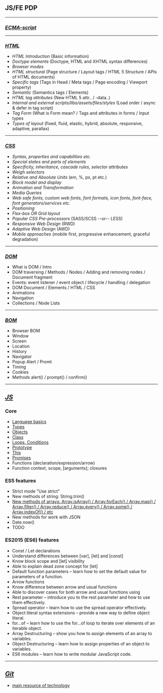 ## JS/FE PDP

---

### _[ECMA-script](./ECMA-script.md)_

---

### _[HTML](./html.md)_

* _HTML Introduction_ (Basic information)
* _Doctype elements_ (Doctype, HTML and XHTML syntax differences)
* _Browser modes_
* _HTML structural_ (Page structure / Layout tags / HTML 5 Structure / APIs of HTML documents)
* _Specific tags_ (Tags in Head / Meta tags / Page encoding / Viewport property)
* _Semantic_ (Semantics tags / Elements)
* _HTML tag attributes_ (New HTML 5 attr.. / -data..)
* _Internal and external scripts/libs/assets/files/styles_ (Load order / async & defer in tag script)
* _Tag Form_ (What is Form mean? / Tags and attributes in forms / Input types
* _Types of layout_ (fixed, fluid, elastic, hybrid, absolute, responsive, adaptive, parallax)

---

### _[CSS](./css.md)_

* _Syntax, properties and capabilities etc._
* _Special states and parts of elements_
* _Specificity, inheritance, cascade rules, selector attributes_
* _Weigh selectors_
* _Relative and Absolute Units_ (em, %, px, pt etc.)
* _Block model and display_
* _Animation and Transformation_
* _Media Queries_
* _Web safe fonts, custom web fonts, font formats, icon fonts, font-face, font generators/services etc._
* _Positioning_
* _Flex-box OR Grid layout_
* _Popular CSS Pre-processors_ (SASS/SCSS --or-- LESS)
* _Responsive Web Design_ (RWD)
* _Adaptive Web Design_ (AWD)
* _Mobile approaches_ (mobile first, progressive enhancement, graceful degradation)

---

### _[DOM](./dom.md)_

* What is DOM / Intro
* DOM traversing / Methods / Nodes / Adding and removing nodes / Document fragment
* Events: event listener / event object / lifecycle / handling / delegation
* DOM Document / Elements / HTML / CSS
* Animations
* Navigation
* Collections / Node Lists

---

### _[BOM](./bom.md)_

* Browser BOM
* Window
* Screen
* Location
* History
* Navigator
* Popup Alert / Promt
* Timing
* Cookies
* Methods alert() / prompt() / confirm()

---

## _[JS](./js.md)_

### Core

* [Language basics](https://learn.javascript.ru/intro)
* [Types](../tasks/JS/DataTypes/)
* [Objects](../tasks/JS/DataTypes/objects.js)
* [Class](../tasks/JS/Class/class.js)
* [Loops, Conditions](../tasks/JS/Loops/loops.js)
* [Prototype](../tasks/JS/Prototype/prototype.js)
* [This](../tasks/JS/This/this.js)
* [Promises](../tasks/JS/Promises//promises.js)
* Functions (declaration/expression/arrow)
* Function context, scope, [arguments]; closures

### ES5 features

* Strict mode "Use strict"
* New methods of string: String.trim()
* [New methods of arrays: Array.isArray() / Array.forEach() / Array.map() / Array.filter() / Array.reduce() / Array.every() / Array.some() / Array.indexOf() / etc](../tasks/JS/DataTypes/array-methods.js)
* New methods for work with JSON
* Date.now()
* TODO

### ES2015 (ES6) features

* Const / Let declarations
* Understand differences between [var], [let] and [const]
* Know block scope and [let] visibility
* Able to explain dead zone concept for [let]
* Default function parameters – learn how to set the default value for parameters of a function.
* Arrow functions
* Know difference between arrow and usual functions
* Able to discover cases for both arrow and usual functions using
* Rest parameter – introduce you to the rest parameter and how to use them effectively.
* Spread operator – learn how to use the spread operator effectively.
* Object literal syntax extensions – provide a new way to define object literal.
* for…of – learn how to use the for...of loop to iterate over elements of an iterable object.
* Array Destructuring – show you how to assign elements of an array to variables.
* Object Destructuring – learn how to assign properties of an object to variables.
* ES6 modules – learn how to write modular JavaScript code.

---

## _[Git](./git.md)_

* [main resource of technology](https://git-scm.com/book/ru/v2)
